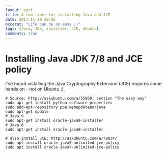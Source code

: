 ```yaml
---
layout: post
title: A two-liner for installing Java and JCE
date: 2017-11-19 20:06
excerpt: "Life can be so easy ;)"
tags: [Java, JDK, installer, JCE, Ubuntu]
comments: true
---
```


# Installing Java JDK 7/8 and JCE policy

I've heard installing the Java Cryptography Extension (JCE) requires some hands on - not on Ubuntu ;).

```
# Source: http://askubuntu.com/a/55960, section "The easy way"
sudo apt-get install python-software-properties
sudo add-apt-repository ppa:webupd8team/java
sudo apt-get update
# Java 9
sudo apt-get install oracle-java9-installer
# Java 8
sudo apt-get install oracle-java8-installer

# also install JCE: http://askubuntu.com/a/780347
sudo apt install oracle-java9-unlimited-jce-policy
sudo apt install oracle-java7-unlimited-jce-policy
```

